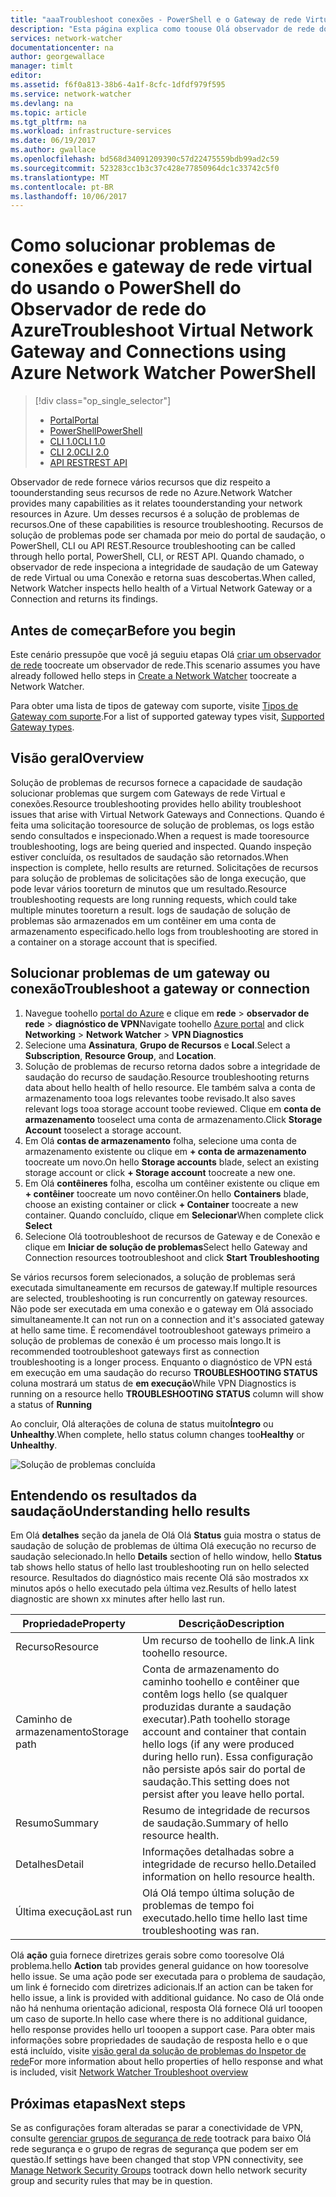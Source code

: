```yaml
---
title: "aaaTroubleshoot conexões - PowerShell e o Gateway de rede Virtual do Azure | Microsoft Docs"
description: "Esta página explica como toouse Olá observador de rede do Azure solucionar problemas do cmdlet do PowerShell"
services: network-watcher
documentationcenter: na
author: georgewallace
manager: timlt
editor: 
ms.assetid: f6f0a813-38b6-4a1f-8cfc-1dfdf979f595
ms.service: network-watcher
ms.devlang: na
ms.topic: article
ms.tgt_pltfrm: na
ms.workload: infrastructure-services
ms.date: 06/19/2017
ms.author: gwallace
ms.openlocfilehash: bd568d34091209390c57d22475559bdb99ad2c59
ms.sourcegitcommit: 523283cc1b3c37c428e77850964dc1c33742c5f0
ms.translationtype: MT
ms.contentlocale: pt-BR
ms.lasthandoff: 10/06/2017
---
```

# <a name="troubleshoot-virtual-network-gateway-and-connections-using-azure-network-watcher-powershell"></a><span data-ttu-id="ae3b8-103">Como solucionar problemas de conexões e gateway de rede virtual do usando o PowerShell do Observador de rede do Azure</span><span class="sxs-lookup"><span data-stu-id="ae3b8-103">Troubleshoot Virtual Network Gateway and Connections using Azure Network Watcher PowerShell</span></span>

> [!div class="op_single_selector"]
> - [<span data-ttu-id="ae3b8-104">Portal</span><span class="sxs-lookup"><span data-stu-id="ae3b8-104">Portal</span></span>](network-watcher-troubleshoot-manage-portal.md)
> - [<span data-ttu-id="ae3b8-105">PowerShell</span><span class="sxs-lookup"><span data-stu-id="ae3b8-105">PowerShell</span></span>](network-watcher-troubleshoot-manage-powershell.md)
> - [<span data-ttu-id="ae3b8-106">CLI 1.0</span><span class="sxs-lookup"><span data-stu-id="ae3b8-106">CLI 1.0</span></span>](network-watcher-troubleshoot-manage-cli-nodejs.md)
> - [<span data-ttu-id="ae3b8-107">CLI 2.0</span><span class="sxs-lookup"><span data-stu-id="ae3b8-107">CLI 2.0</span></span>](network-watcher-troubleshoot-manage-cli.md)
> - [<span data-ttu-id="ae3b8-108">API REST</span><span class="sxs-lookup"><span data-stu-id="ae3b8-108">REST API</span></span>](network-watcher-troubleshoot-manage-rest.md)

<span data-ttu-id="ae3b8-109">Observador de rede fornece vários recursos que diz respeito a toounderstanding seus recursos de rede no Azure.</span><span class="sxs-lookup"><span data-stu-id="ae3b8-109">Network Watcher provides many capabilities as it relates toounderstanding your network resources in Azure.</span></span> <span data-ttu-id="ae3b8-110">Um desses recursos é a solução de problemas de recursos.</span><span class="sxs-lookup"><span data-stu-id="ae3b8-110">One of these capabilities is resource troubleshooting.</span></span> <span data-ttu-id="ae3b8-111">Recursos de solução de problemas pode ser chamada por meio do portal de saudação, o PowerShell, CLI ou API REST.</span><span class="sxs-lookup"><span data-stu-id="ae3b8-111">Resource troubleshooting can be called through hello portal, PowerShell, CLI, or REST API.</span></span> <span data-ttu-id="ae3b8-112">Quando chamado, o observador de rede inspeciona a integridade de saudação de um Gateway de rede Virtual ou uma Conexão e retorna suas descobertas.</span><span class="sxs-lookup"><span data-stu-id="ae3b8-112">When called, Network Watcher inspects hello health of a Virtual Network Gateway or a Connection and returns its findings.</span></span>

## <a name="before-you-begin"></a><span data-ttu-id="ae3b8-113">Antes de começar</span><span class="sxs-lookup"><span data-stu-id="ae3b8-113">Before you begin</span></span>

<span data-ttu-id="ae3b8-114">Este cenário pressupõe que você já seguiu etapas Olá [criar um observador de rede](network-watcher-create.md) toocreate um observador de rede.</span><span class="sxs-lookup"><span data-stu-id="ae3b8-114">This scenario assumes you have already followed hello steps in [Create a Network Watcher](network-watcher-create.md) toocreate a Network Watcher.</span></span>

<span data-ttu-id="ae3b8-115">Para obter uma lista de tipos de gateway com suporte, visite [Tipos de Gateway com suporte](network-watcher-troubleshoot-overview.md#supported-gateway-types).</span><span class="sxs-lookup"><span data-stu-id="ae3b8-115">For a list of supported gateway types visit, [Supported Gateway types](network-watcher-troubleshoot-overview.md#supported-gateway-types).</span></span>

## <a name="overview"></a><span data-ttu-id="ae3b8-116">Visão geral</span><span class="sxs-lookup"><span data-stu-id="ae3b8-116">Overview</span></span>

<span data-ttu-id="ae3b8-117">Solução de problemas de recursos fornece a capacidade de saudação solucionar problemas que surgem com Gateways de rede Virtual e conexões.</span><span class="sxs-lookup"><span data-stu-id="ae3b8-117">Resource troubleshooting provides hello ability troubleshoot issues that arise with Virtual Network Gateways and Connections.</span></span> <span data-ttu-id="ae3b8-118">Quando é feita uma solicitação tooresource de solução de problemas, os logs estão sendo consultados e inspecionado.</span><span class="sxs-lookup"><span data-stu-id="ae3b8-118">When a request is made tooresource troubleshooting, logs are being queried and inspected.</span></span> <span data-ttu-id="ae3b8-119">Quando inspeção estiver concluída, os resultados de saudação são retornados.</span><span class="sxs-lookup"><span data-stu-id="ae3b8-119">When inspection is complete, hello results are returned.</span></span> <span data-ttu-id="ae3b8-120">Solicitações de recursos para solução de problemas de solicitações são de longa execução, que pode levar vários tooreturn de minutos que um resultado.</span><span class="sxs-lookup"><span data-stu-id="ae3b8-120">Resource troubleshooting requests are long running requests, which could take multiple minutes tooreturn a result.</span></span> <span data-ttu-id="ae3b8-121">logs de saudação de solução de problemas são armazenados em um contêiner em uma conta de armazenamento especificado.</span><span class="sxs-lookup"><span data-stu-id="ae3b8-121">hello logs from troubleshooting are stored in a container on a storage account that is specified.</span></span>

## <a name="troubleshoot-a-gateway-or-connection"></a><span data-ttu-id="ae3b8-122">Solucionar problemas de um gateway ou conexão</span><span class="sxs-lookup"><span data-stu-id="ae3b8-122">Troubleshoot a gateway or connection</span></span>

1. <span data-ttu-id="ae3b8-123">Navegue toohello [portal do Azure](https://portal.azure.com) e clique em **rede** > **observador de rede** > **diagnóstico de VPN**</span><span class="sxs-lookup"><span data-stu-id="ae3b8-123">Navigate toohello [Azure portal](https://portal.azure.com) and click **Networking** > **Network Watcher** > **VPN Diagnostics**</span></span>
2. <span data-ttu-id="ae3b8-124">Selecione uma **Assinatura**, **Grupo de Recursos** e **Local**.</span><span class="sxs-lookup"><span data-stu-id="ae3b8-124">Select a **Subscription**, **Resource Group**, and **Location**.</span></span>
3. <span data-ttu-id="ae3b8-125">Solução de problemas de recurso retorna dados sobre a integridade de saudação do recurso de saudação.</span><span class="sxs-lookup"><span data-stu-id="ae3b8-125">Resource troubleshooting returns data about hello health of hello resource.</span></span> <span data-ttu-id="ae3b8-126">Ele também salva a conta de armazenamento tooa logs relevantes toobe revisado.</span><span class="sxs-lookup"><span data-stu-id="ae3b8-126">It also saves relevant logs tooa storage account toobe reviewed.</span></span> <span data-ttu-id="ae3b8-127">Clique em **conta de armazenamento** tooselect uma conta de armazenamento.</span><span class="sxs-lookup"><span data-stu-id="ae3b8-127">Click **Storage Account** tooselect a storage account.</span></span>
4. <span data-ttu-id="ae3b8-128">Em Olá **contas de armazenamento** folha, selecione uma conta de armazenamento existente ou clique em **+ conta de armazenamento** toocreate um novo.</span><span class="sxs-lookup"><span data-stu-id="ae3b8-128">On hello **Storage accounts** blade, select an existing storage account or click **+ Storage account** toocreate a new one.</span></span>
5. <span data-ttu-id="ae3b8-129">Em Olá **contêineres** folha, escolha um contêiner existente ou clique em **+ contêiner** toocreate um novo contêiner.</span><span class="sxs-lookup"><span data-stu-id="ae3b8-129">On hello **Containers** blade, choose an existing container or click **+ Container** toocreate a new container.</span></span> <span data-ttu-id="ae3b8-130">Quando concluído, clique em **Selecionar**</span><span class="sxs-lookup"><span data-stu-id="ae3b8-130">When complete click **Select**</span></span>
6. <span data-ttu-id="ae3b8-131">Selecione Olá tootroubleshoot de recursos de Gateway e de Conexão e clique em **Iniciar de solução de problemas**</span><span class="sxs-lookup"><span data-stu-id="ae3b8-131">Select hello Gateway and Connection resources tootroubleshoot and click **Start Troubleshooting**</span></span>

<span data-ttu-id="ae3b8-132">Se vários recursos forem selecionados, a solução de problemas será executada simultaneamente em recursos de gateway.</span><span class="sxs-lookup"><span data-stu-id="ae3b8-132">If multiple resources are selected, troubleshooting is run concurrently on gateway resources.</span></span> <span data-ttu-id="ae3b8-133">Não pode ser executada em uma conexão e o gateway em Olá associado simultaneamente.</span><span class="sxs-lookup"><span data-stu-id="ae3b8-133">It can not run on a connection and it's associated gateway at hello same time.</span></span> <span data-ttu-id="ae3b8-134">É recomendável tootroubleshoot gateways primeiro a solução de problemas de conexão é um processo mais longo.</span><span class="sxs-lookup"><span data-stu-id="ae3b8-134">It is recommended tootroubleshoot gateways first as connection troubleshooting is a longer process.</span></span> <span data-ttu-id="ae3b8-135">Enquanto o diagnóstico de VPN está em execução em uma saudação do recurso **TROUBLESHOOTING STATUS** coluna mostrará um status de **em execução**</span><span class="sxs-lookup"><span data-stu-id="ae3b8-135">While VPN Diagnostics is running on a resource hello **TROUBLESHOOTING STATUS** column will show a status of **Running**</span></span>

<span data-ttu-id="ae3b8-136">Ao concluir, Olá alterações de coluna de status muito**Íntegro** ou **Unhealthy**.</span><span class="sxs-lookup"><span data-stu-id="ae3b8-136">When complete, hello status column changes too**Healthy** or **Unhealthy**.</span></span>

![Solução de problemas concluída][2]

## <a name="understanding-hello-results"></a><span data-ttu-id="ae3b8-138">Entendendo os resultados da saudação</span><span class="sxs-lookup"><span data-stu-id="ae3b8-138">Understanding hello results</span></span>

<span data-ttu-id="ae3b8-139">Em Olá **detalhes** seção da janela de Olá Olá **Status** guia mostra o status de saudação de solução de problemas de última Olá execução no recurso de saudação selecionado.</span><span class="sxs-lookup"><span data-stu-id="ae3b8-139">In hello **Details** section of hello window, hello **Status** tab shows hello status of hello last troubleshooting run on hello selected resource.</span></span> <span data-ttu-id="ae3b8-140">Resultados do diagnóstico mais recente Olá são mostrados xx minutos após o hello executado pela última vez.</span><span class="sxs-lookup"><span data-stu-id="ae3b8-140">Results of hello latest diagnostic are shown xx minutes after hello last run.</span></span>

|<span data-ttu-id="ae3b8-141">Propriedade</span><span class="sxs-lookup"><span data-stu-id="ae3b8-141">Property</span></span>  |<span data-ttu-id="ae3b8-142">Descrição</span><span class="sxs-lookup"><span data-stu-id="ae3b8-142">Description</span></span>  |
|---------|---------|
|<span data-ttu-id="ae3b8-143">Recurso</span><span class="sxs-lookup"><span data-stu-id="ae3b8-143">Resource</span></span>     | <span data-ttu-id="ae3b8-144">Um recurso de toohello de link.</span><span class="sxs-lookup"><span data-stu-id="ae3b8-144">A link toohello resource.</span></span>        |
|<span data-ttu-id="ae3b8-145">Caminho de armazenamento</span><span class="sxs-lookup"><span data-stu-id="ae3b8-145">Storage path</span></span>     |  <span data-ttu-id="ae3b8-146">Conta de armazenamento do caminho toohello e contêiner que contêm logs hello (se qualquer produzidas durante a saudação executar).</span><span class="sxs-lookup"><span data-stu-id="ae3b8-146">Path toohello storage account and container that contain hello logs (if any were produced during hello run).</span></span> <span data-ttu-id="ae3b8-147">Essa configuração não persiste após sair do portal de saudação.</span><span class="sxs-lookup"><span data-stu-id="ae3b8-147">This setting does not persist after you leave hello portal.</span></span>        |
|<span data-ttu-id="ae3b8-148">Resumo</span><span class="sxs-lookup"><span data-stu-id="ae3b8-148">Summary</span></span>     | <span data-ttu-id="ae3b8-149">Resumo de integridade de recursos de saudação.</span><span class="sxs-lookup"><span data-stu-id="ae3b8-149">Summary of hello resource health.</span></span>        |
|<span data-ttu-id="ae3b8-150">Detalhes</span><span class="sxs-lookup"><span data-stu-id="ae3b8-150">Detail</span></span>     | <span data-ttu-id="ae3b8-151">Informações detalhadas sobre a integridade de recurso hello.</span><span class="sxs-lookup"><span data-stu-id="ae3b8-151">Detailed information on hello resource health.</span></span>        |
|<span data-ttu-id="ae3b8-152">Última execução</span><span class="sxs-lookup"><span data-stu-id="ae3b8-152">Last run</span></span>     | <span data-ttu-id="ae3b8-153">Olá Olá tempo última solução de problemas de tempo foi executado.</span><span class="sxs-lookup"><span data-stu-id="ae3b8-153">hello time hello last time troubleshooting was ran.</span></span>        |


<span data-ttu-id="ae3b8-154">Olá **ação** guia fornece diretrizes gerais sobre como tooresolve Olá problema.</span><span class="sxs-lookup"><span data-stu-id="ae3b8-154">hello **Action** tab provides general guidance on how tooresolve hello issue.</span></span> <span data-ttu-id="ae3b8-155">Se uma ação pode ser executada para o problema de saudação, um link é fornecido com diretrizes adicionais.</span><span class="sxs-lookup"><span data-stu-id="ae3b8-155">If an action can be taken for hello issue, a link is provided with additional guidance.</span></span> <span data-ttu-id="ae3b8-156">No caso de Olá onde não há nenhuma orientação adicional, resposta Olá fornece Olá url tooopen um caso de suporte.</span><span class="sxs-lookup"><span data-stu-id="ae3b8-156">In hello case where there is no additional guidance, hello response provides hello url tooopen a support case.</span></span>  <span data-ttu-id="ae3b8-157">Para obter mais informações sobre propriedades de saudação de resposta hello e o que está incluído, visite [visão geral da solução de problemas do Inspetor de rede](network-watcher-troubleshoot-overview.md)</span><span class="sxs-lookup"><span data-stu-id="ae3b8-157">For more information about hello properties of hello response and what is included, visit [Network Watcher Troubleshoot overview](network-watcher-troubleshoot-overview.md)</span></span>


## <a name="next-steps"></a><span data-ttu-id="ae3b8-158">Próximas etapas</span><span class="sxs-lookup"><span data-stu-id="ae3b8-158">Next steps</span></span>

<span data-ttu-id="ae3b8-159">Se as configurações foram alteradas se parar a conectividade de VPN, consulte [gerenciar grupos de segurança de rede](../virtual-network/virtual-network-manage-nsg-arm-portal.md) tootrack para baixo Olá rede segurança e o grupo de regras de segurança que podem ser em questão.</span><span class="sxs-lookup"><span data-stu-id="ae3b8-159">If settings have been changed that stop VPN connectivity, see [Manage Network Security Groups](../virtual-network/virtual-network-manage-nsg-arm-portal.md) tootrack down hello network security group and security rules that may be in question.</span></span>


[2]: ./media/network-watcher-troubleshoot-manage-portal/2.png

